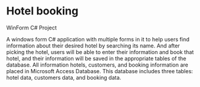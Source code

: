 # Hotel booking

WinForm C# Project

A windows form C# application with multiple forms in it to help users find information about their desired hotel by searching its name. And after picking the hotel, users will be able to enter their information and book that hotel, and their information will be saved in the appropriate tables of the database. All information hotels, customers, and booking information are placed in Microsoft Access Database. This database includes three tables: hotel data, customers data, and booking data.
